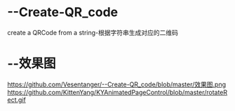 # --Create-QR_code
create a QRCode from a string-根据字符串生成对应的二维码
# --效果图
https://github.com/Vesentanger/--Create-QR_code/blob/master/效果图.png
https://github.com/KittenYang/KYAnimatedPageControl/blob/master/rotateRect.gif
